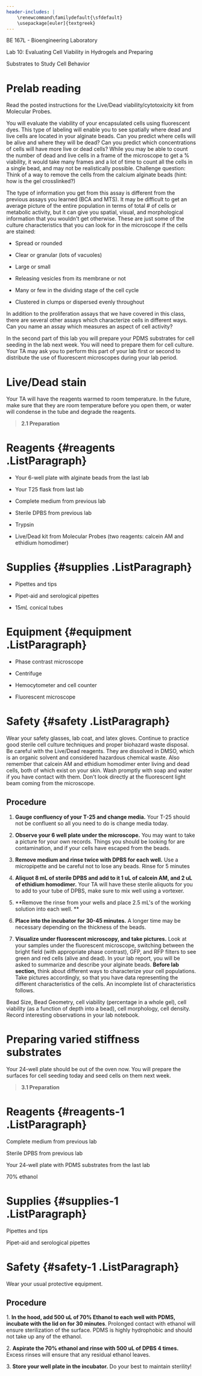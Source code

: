 ```yaml
---
header-includes: |
    \renewcommand\familydefault{\sfdefault}
    \usepackage[euler]{textgreek}
---
```


BE 167L - Bioengineering Laboratory

Lab 10: Evaluating Cell Viability in Hydrogels and Preparing

Substrates to Study Cell Behavior

Prelab reading 
===============

Read the posted instructions for the Live/Dead viability/cytotoxicity
kit from Molecular Probes.

You will evaluate the viability of your encapsulated cells using
fluorescent dyes. This type of labeling will enable you to see spatially
where dead and live cells are located in your alginate beads. Can you
predict where cells will be alive and where they will be dead? Can you
predict which concentrations of cells will have more live or dead cells?
While you may be able to count the number of dead and live cells in a
frame of the microscope to get a % viability, it would take many frames
and a lot of time to count all the cells in a single bead, and may not
be realistically possible. Challenge question: Think of a way to remove
the cells from the calcium alginate beads (hint: how is the gel
crosslinked?)

The type of information you get from this assay is different from the
previous assays you learned (BCA and MTS). It may be difficult to get an
average picture of the entire population in terms of total \# of cells
or metabolic activity, but it can give you spatial, visual, and
morphological information that you wouldn't get otherwise. These are
just some of the culture characteristics that you can look for in the
microscope if the cells are stained:

-   Spread or rounded

-   Clear or granular (lots of vacuoles)

-   Large or small

-   Releasing vesicles from its membrane or not

-   Many or few in the dividing stage of the cell cycle

-   Clustered in clumps or dispersed evenly throughout

In addition to the proliferation assays that we have covered in this
class, there are several other assays which characterize cells in
different ways. Can you name an assay which measures an aspect of cell
activity?

In the second part of this lab you will prepare your PDMS substrates for
cell seeding in the lab next week. You will need to prepare them for
cell culture. Your TA may ask you to perform this part of your lab first
or second to distribute the use of fluorescent microscopes during your
lab period.

Live/Dead stain 
================

Your TA will have the reagents warmed to room temperature. In the
future, make sure that they are room temperature before you open them,
or water will condense in the tube and degrade the reagents.

> **2.1 Preparation**

Reagents  {#reagents .ListParagraph}
=========

-   Your 6-well plate with alginate beads from the last lab

-   Your T25 flask from last lab

-   Complete medium from previous lab

-   Sterile DPBS from previous lab

-   Trypsin

-   Live/Dead kit from Molecular Probes (two reagents: calcein AM and
    ethidium homodimer)

Supplies  {#supplies .ListParagraph}
=========

-   Pipettes and tips

-   Pipet-aid and serological pipettes

-   15*mL* conical tubes

Equipment  {#equipment .ListParagraph}
==========

-   Phase contrast microscope

-   Centrifuge

-   Hemocytometer and cell counter

-   Fluorescent microscope

Safety  {#safety .ListParagraph}
=======

Wear your safety glasses, lab coat, and latex gloves. Continue to
practice good sterile cell culture techniques and proper biohazard waste
disposal. Be careful with the Live/Dead reagents. They are dissolved in
DMSO, which is an organic solvent and considered hazardous chemical
waste. Also remember that calcein AM and ethidium homodimer enter living
and dead cells, both of which exist on your skin. Wash promptly with
soap and water if you have contact with them. Don't look directly at the
fluorescent light beam coming from the microscope.

Procedure 
----------

1.  **Gauge confluency of your T-25 and change media.** Your T-25 should
    not be confluent so all you need to do is change media today.

2.  **Observe your 6 well plate under the microscope.** You may want to
    take a picture for your own records. Things you should be looking
    for are contamination, and if your cells have escaped from the
    beads.

3.  **Remove medium and rinse twice with DPBS for each well.** Use a
    micropipette and be careful not to lose any beads. Rinse for 5
    minutes

4.  **Aliquot 8 mL of sterile DPBS and add to it 1 uL of calcein AM, and
    2 uL of ethidium homodimer.** Your TA will have these sterile
    aliquots for you to add to your tube of DPBS, make sure to mix well
    using a vortexer.

5.  **Remove the rinse from your wells and place 2.5 mL's of the working
    solution into each well. **

6.  **Place into the incubator for 30-45 minutes.** A longer time may be
    necessary depending on the thickness of the beads.

7.  **Visualize under fluorescent microscopy, and take pictures.** Look
    at your samples under the fluorescent microscope, switching between
    the bright field (with appropriate phase contrast), GFP, and RFP
    filters to see green and red cells (alive and dead). In your lab
    report, you will be asked to summarize and describe your alginate
    beads. **Before lab section,** think about different ways to
    characterize your cell populations. Take pictures accordingly, so
    that you have data representing the different characteristics of the
    cells. An incomplete list of characteristics follows.

Bead Size, Bead Geometry, cell viability (percentage in a whole gel),
cell viability (as a function of depth into a bead), cell morphology,
cell density. Record interesting observations in your lab notebook.

Preparing varied stiffness substrates 
======================================

Your 24-well plate should be out of the oven now. You will prepare the
surfaces for cell seeding today and seed cells on them next week.

> **3.1 Preparation**

Reagents  {#reagents-1 .ListParagraph}
=========

Complete medium from previous lab

Sterile DPBS from previous lab

Your 24-well plate with PDMS substrates from the last lab

70% ethanol

Supplies  {#supplies-1 .ListParagraph}
=========

Pipettes and tips

Pipet-aid and serological pipettes

Safety  {#safety-1 .ListParagraph}
=======

Wear your usual protective equipment.

Procedure 
----------

1\. **In the hood, add 500 uL of 70% Ethanol to each well with PDMS,
incubate with the lid on for 30 minutes**. Prolonged contact with
ethanol will ensure sterilization of the surface. PDMS is highly
hydrophobic and should not take up any of the ethanol.

2\. **Aspirate the 70% ethanol and rinse with 500 uL of DPBS 4 times.**
Excess rinses will ensure that any residual ethanol leaves.

3\. **Store your well plate in the incubator.** Do your best to maintain
sterility!
